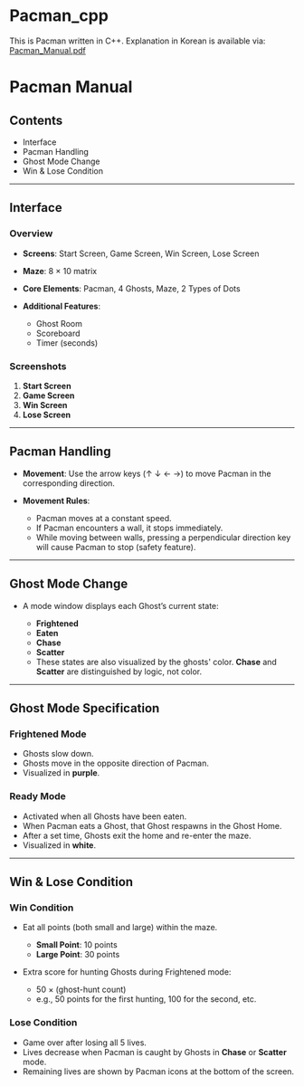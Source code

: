 # Pacman_cpp
This is Pacman written in C++.
Explanation in Korean is available via:
[Pacman_Manual.pdf](https://github.com/user-attachments/files/20186591/Pacman_Manual.pdf)

# Pacman Manual

## Contents

* Interface
* Pacman Handling
* Ghost Mode Change
* Win & Lose Condition

---

## Interface

### Overview

* **Screens**: Start Screen, Game Screen, Win Screen, Lose Screen
* **Maze**: 8 × 10 matrix
* **Core Elements**: Pacman, 4 Ghosts, Maze, 2 Types of Dots
* **Additional Features**:

  * Ghost Room
  * Scoreboard
  * Timer (seconds)

### Screenshots

1. **Start Screen**
2. **Game Screen**
3. **Win Screen**
4. **Lose Screen**

---

## Pacman Handling

* **Movement**: Use the arrow keys (↑ ↓ ← →) to move Pacman in the corresponding direction.
* **Movement Rules**:

  * Pacman moves at a constant speed.
  * If Pacman encounters a wall, it stops immediately.
  * While moving between walls, pressing a perpendicular direction key will cause Pacman to stop (safety feature).

---

## Ghost Mode Change

* A mode window displays each Ghost’s current state:

  * **Frightened**
  * **Eaten**
  * **Chase**
  * **Scatter**
  * These states are also visualized by the ghosts' color. **Chase** and **Scatter** are distinguished by logic, not color.

---

## Ghost Mode Specification

### Frightened Mode

* Ghosts slow down.
* Ghosts move in the opposite direction of Pacman.
* Visualized in **purple**.

### Ready Mode

* Activated when all Ghosts have been eaten.
* When Pacman eats a Ghost, that Ghost respawns in the Ghost Home.
* After a set time, Ghosts exit the home and re-enter the maze.
* Visualized in **white**.

---

## Win & Lose Condition

### Win Condition

* Eat all points (both small and large) within the maze.

  * **Small Point**: 10 points
  * **Large Point**: 30 points
* Extra score for hunting Ghosts during Frightened mode:

  * 50 × (ghost-hunt count)
  * e.g., 50 points for the first hunting, 100 for the second, etc.

### Lose Condition

* Game over after losing all 5 lives.
* Lives decrease when Pacman is caught by Ghosts in **Chase** or **Scatter** mode.
* Remaining lives are shown by Pacman icons at the bottom of the screen.

